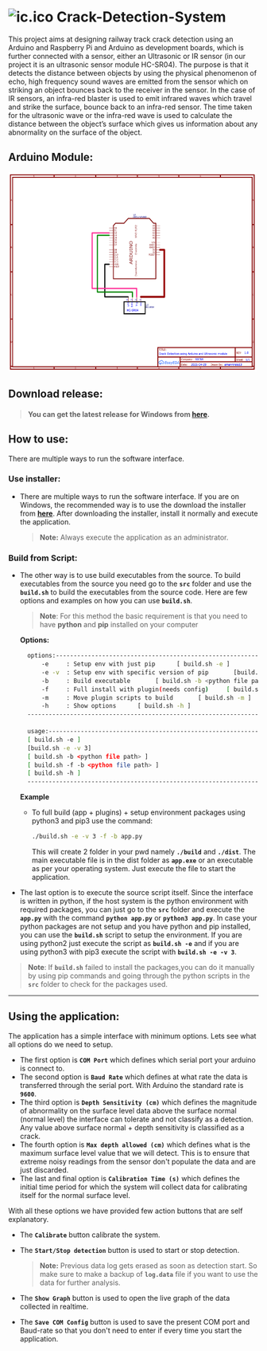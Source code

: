 # ![ic.ico](https://raw.githubusercontent.com/amannirala13/Crack-Detection-System/main/img/ic.ico) Crack-Detection-System

This project aims at designing railway track crack detection using an Arduino and Raspberry Pi and Arduino as development boards, which is further connected with a sensor, either an Ultrasonic or IR sensor (in our project it is an ultrasonic sensor module HC-SR04). The purpose is that it detects the distance between objects by using the physical phenomenon of echo, high frequency sound waves are emitted from the sensor which on striking an object bounces back to the receiver in the sensor. In the case of IR sensors, an infra-red blaster is used to emit infrared waves which travel and strike the surface, bounce back to an infra-red sensor. The time taken for the ultrasonic wave or the infra-red wave is used to calculate the distance between the object’s surface which gives us information about any abnormality on the surface of the object.

## Arduino Module:

<img src="https://github.com/amannirala13/Crack-Detection-System/blob/main/img/circuit.png" alt="Arduino Module Circuit Diagram" height="400" width="500">

## Download release:

> #### You can get the latest release for Windows from [**here**](https://github.com/amannirala13/Crack-Detection-System/releases).

## How to use:

There are multiple ways to run the software interface.

### Use installer:

- There are multiple ways to run the software interface. If you are on Windows, the recommended way is to use the download the installer from [**here**](https://github.com/amannirala13/Crack-Detection-System/releases).
  After downloading the installer, install it normally and execute the application.

  > **Note:** Always execute the application as an administrator.

### Build from Script:

- The other way is to use build executables from the source. To build executables from the source you need go to the **`src`** folder and use the **`build.sh`** to build the executables from the source code. Here are few options and examples on how you can use **`build.sh`**.

  > **Note**: For this method the basic requirement is that you need to have **python** and **pip** installed on your computer

  **Options:**

  ```sh
    options:--------------------------------------------------------------------------------------
        -e     : Setup env with just pip      [ build.sh -e ]
        -e -v  : Setup env with specific version of pip       [build.sh -e -v <version_number>]
        -b     : Build executable       [ build.sh -b <python file path> ]
        -f     : Full install with plugin(needs config)     [ build.sh -f -b <python file path> ]
        -m     : Move plugin scripts to build       [ build.sh -m ]
        -h     : Show options      [ build.sh -h ]
    ----------------------------------------------------------------------------------------------

    usage:----------------------------------------------------------------------------------------
    [ build.sh -e ]
    [build.sh -e -v 3]
    [ build.sh -b <python file path> ]
    [ build.sh -f -b <python file path> ]
    [ build.sh -h ]
    ----------------------------------------------------------------------------------------------
  ```

  **Example**

  - To full build (app + plugins) + setup environment packages using python3 and pip3 use the command:

    ```sh
    ./build.sh -e -v 3 -f -b app.py
    ```

    This will create 2 folder in your pwd namely **`./build`** and **`./dist`**. The main executable file is in the dist folder as **`app.exe`** or an executable as per your operating system. Just execute the file to start the application.

- The last option is to execute the source script itself. Since the interface is written in python, if the host system is the python environment with required packages, you can just go to the **`src`** folder and execute the **`app.py`** with the command **`python app.py`** or **`python3 app.py`**. In case your python packages are not setup and you have python and pip installed, you can use the **`build.sh`** script to setup the environment. If you are using python2 just execute the script as **`build.sh -e`** and if you are using python3 with pip3 execute the script with **`build.sh -e -v 3`**.

> **Note**: If **`build.sh`** failed to install the packages,you can do it manually by using pip commands and going through the python scripts in the **`src`** folder to check for the packages used.

---

## Using the application:

The application has a simple interface with minimum options. Lets see what all options do we need to setup.

- The first option is **`COM Port`** which defines which serial port your arduino is connect to.
- The second option is **`Baud Rate`** which defines at what rate the data is transferred through the serial port. With Arduino the standard rate is **`9600`**.
- The third option is **`Depth Sensitivity (cm)`** which defines the magnitude of abnormality on the surface level data above the surface normal (normal level) the interface can tolerate and not classify as a detection. Any value above surface normal + depth sensitivity is classified as a crack.
- The fourth option is **`Max depth allowed (cm)`** which defines what is the maximum surface level value that we will detect. This is to ensure that extreme noisy readings from the sensor don't populate the data and are just discarded.
- The last and final option is **`Calibration Time (s)`** which defines the initial time period for which the system will collect data for calibrating itself for the normal surface level.

With all these options we have provided few action buttons that are self explanatory.

- The **`Calibrate`** button calibrate the system.

- The **`Start/Stop detection`** button is used to start or stop detection.

  > **Note:** Previous data log gets erased as soon as detection start. So make sure to make a backup of **`log.data`** file if you want to use the data for further analysis.

- The **`Show Graph`** button is used to open the live graph of the data collected in realtime.
- The **`Save COM Config`** button is used to save the present COM port and Baud-rate so that you don't need to enter if every time you start the application.
